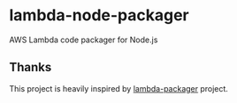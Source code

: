 # lambda-node-packager
AWS Lambda code packager for Node.js 


## Thanks

This project is heavily inspired by [lambda-packager][lambda-packager] project.

[lambda-packager]: https://github.com/tomdale/lambda-packager
